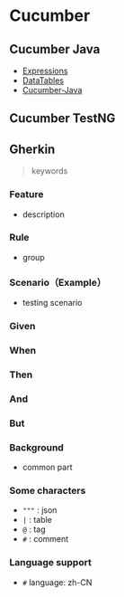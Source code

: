 # Cucumber

## Cucumber Java

- [Expressions](https://github.com/cucumber/cucumber-expressions#readme)
- [DataTables](https://github.com/cucumber/cucumber-jvm/tree/main/datatable)
- [Cucumber-Java](https://github.com/cucumber/cucumber-jvm/tree/main/cucumber-java)

## Cucumber TestNG

## Gherkin

> keywords

### Feature

- description

### Rule

- group

### Scenario（Example）

- testing scenario

### Given

### When

### Then

### And

### But

### Background

- common part

### Some characters

- `"""` : json
- `|` : table
- `@` : tag
- `#` : comment

### Language support

- `#` language: zh-CN